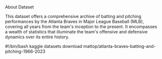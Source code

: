 About Dataset

This dataset offers a comprehensive archive of batting and pitching performances by the Atlanta Braves in Major League Baseball (MLB), covering all years from the team's inception to the present. 
It encompasses a wealth of statistics that illuminate the team's offensive and defensive dynamics over its entire history.

#!/bin/bash
kaggle datasets download mattop/atlanta-braves-batting-and-pitching-1966-2023
